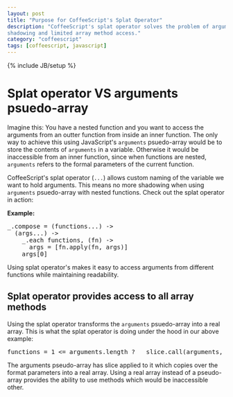 ```yaml
---
layout: post
title: "Purpose for CoffeeScript's Splat Operator"
description: "CoffeeScript's splat operator solves the problem of arguments
shadowing and limited array method access."
category: "coffeescript"
tags: [coffeescript, javascript]
---
```

{% include JB/setup %}


<h1> Splat operator VS arguments psuedo-array </h1>

<p>Imagine this: You have a nested function and you want to access the arguments
from an outter function from inside an inner function. The only way to achieve
this using JavaScript's <code>arguments</code> psuedo-array would be to store
the contents of <code>arguments</code> in a variable. Otherwise it would be
inaccessible from an inner function, since when functions are nested, 
<code>arguments</code> refers to the formal parameters of the current function.</p>

<p>CoffeeScript's splat operator (<code>...</code>) allows custom naming of the variable we want
to hold arguments. This means no more shadowing when using
<code>arguments</code> psuedo-array with nested functions.
Check out the splat operator in action: </p>


<b>Example:</b>
<pre>
_.compose = (functions...) ->
  (args...) ->
    _.each functions, (fn) ->
      args = [fn.apply(fn, args)]
    args[0]
</pre>


<p>Using splat operator's makes it easy to access arguments from 
different functions while maintaining readability.</p>

<h2>Splat operator provides access to all array methods</h2>

<p>Using the splat operator transforms the <code>arguments</code>
psuedo-array into a real array. This is what the splat operator is
doing under the hood in our above example:</p>

<pre>functions = 1 <= arguments.length ? __slice.call(arguments, 0) : [];</pre>

<p>The arguments pseudo-array has slice applied to it which copies over the format
parameters into a real array. Using a real array instead of a pseudo-array
provides the ability to use methods which would be inaccessible other.</p>
